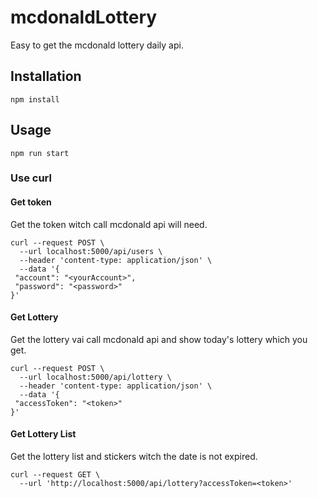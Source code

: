 # mcdonaldLottery

Easy to get the mcdonald lottery daily api.

## Installation
```
npm install
```

## Usage
```
npm run start
```

### Use curl
#### Get token
Get the token witch call mcdonald api will need.
```
curl --request POST \
  --url localhost:5000/api/users \
  --header 'content-type: application/json' \
  --data '{
 "account": "<yourAccount>",
 "password": "<password>"
}'
```

#### Get Lottery
Get the lottery vai call mcdonald api and show today's lottery which you get.
```
curl --request POST \
  --url localhost:5000/api/lottery \
  --header 'content-type: application/json' \
  --data '{
 "accessToken": "<token>"
}'
```

#### Get Lottery List
Get the lottery list and stickers witch the date is not expired. 
```
curl --request GET \
  --url 'http://localhost:5000/api/lottery?accessToken=<token>'
```